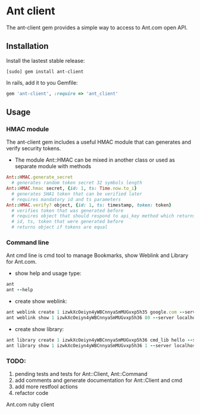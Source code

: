 # Ant client

The ant-client gem provides a simple way to access to Ant.com open API.

## Installation

Install the lastest stable release:

	[sudo] gem install ant-client

In rails, add it to you Gemfile:

```ruby
gem 'ant-client', :require => 'ant_client'
```

## Usage

### HMAC module

The ant-client gem includes a useful HMAC module that can generates and verify security tokens.

- The module Ant::HMAC can be mixed in another class or used as separate module with methods

```ruby
Ant::HMAC.generate_secret
  # generates random token secret 32 symbols length
Ant::HMAC.hmac secret, {id: 1, ts: Time.now.to_i}
  # generates SHA1 token that can be verified later
  # requires mandatory id and ts parameters
Ant::HMAC.verify? object, {id: 1, ts: timestamp, token: token}
  # verifies token that was generated before
  # requires object that should respond to api_key method which returns secret
  # id, ts, token that were generated before
  # returns object if tokens are equal
```

### Command line

Ant cmd line is cmd tool to manage Bookmarks, show Weblink and Library for Ant.com.

  * show help and usage type:
  ```ruby
  ant
  ant --help
  ```

  * create show weblink:
  ```ruby
  ant weblink create 1 izwkXcOeiyn4yWBCnnyaSmMUGvxp5h35 google.com --server localhost:3000
  ant weblink show 1 izwkXcOeiyn4yWBCnnyaSmMUGvxp5h36 80 --server localhost:3000
  ```

  * create show library:
  ```ruby
  ant library create 1 izwkXcOeiyn4yWBCnnyaSmMUGvxp5h36 cmd_lib hello --server localhost:3000
  ant library show 1 izwkXcOeiyn4yWBCnnyaSmMUGvxp5h36 1 --server localhost:3000
  ```

### TODO:

1. pending tests and tests for Ant::Client, Ant::Command
2. add comments and generate documentation for Ant::Client and cmd
3. add more restfool actions
4. refactor code

Ant.com ruby client